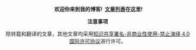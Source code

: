 <p></p>
<p></p>

<p align="center">
  <b>欢迎你来到我的博客!
  <a href="https://github.com/hua03/blog/issues">文章列表</a>在这里!</b>
</p>

<p></p>
<p></p>


<p align="center">
  <b>注意事项</b>
</p>

<p align="center">
除转载和翻译的文章，其他文章均采用<a rel="license" href="http://creativecommons.org/licenses/by-nc-nd/4.0/">知识共享署名-非商业性使用-禁止演绎 4.0 国际许可协议</a>进行许可。
</p>
